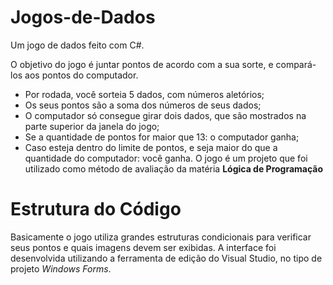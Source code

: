 # Jogos-de-Dados
Um jogo de dados feito com C#.

O objetivo do jogo é juntar pontos de acordo com a sua sorte, e compará-los aos pontos do computador.
  - Por rodada, você sorteia 5 dados, com números aletórios;
  - Os seus pontos são a soma dos números de seus dados;
  - O computador só consegue girar dois dados, que são mostrados na parte superior da janela do jogo;
  - Se a quantidade de pontos for maior que 13: o computador ganha;
  - Caso esteja dentro do limite de pontos, e seja maior do que a quantidade do computador: você ganha.
O jogo é um projeto que foi utilizado como método de avaliação da matéria **Lógica de Programação**
# Estrutura do Código
Basicamente o jogo utiliza grandes estruturas condicionais para verificar seus pontos e quais imagens devem ser exibidas.
A interface foi desenvolvida utilizando a ferramenta de edição do Visual Studio, no tipo de projeto *Windows Forms*.

